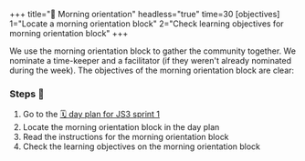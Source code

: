 +++
title="🎡 Morning orientation"
headless="true"
time=30
[objectives]
    1="Locate a morning orientation block"
    2="Check learning objectives for morning orientation block"
+++

We use the morning orientation block to gather the community together. We nominate a time-keeper and a facilitator (if they weren't already nominated during the week). The objectives of the morning orientation block are clear:

### Steps 👣

1. Go to the [🗓️ day plan for JS3 sprint 1](https://curriculum.codeyourfuture.io/js3/sprints/1/day-plan/)
1. Locate the morning orientation block in the day plan
1. Read the instructions for the morning orientation block
1. Check the learning objectives on the morning orientation block
